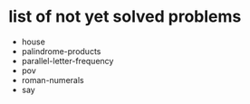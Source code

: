 # list of not yet solved problems

* house
* palindrome-products
* parallel-letter-frequency
* pov
* roman-numerals
* say
